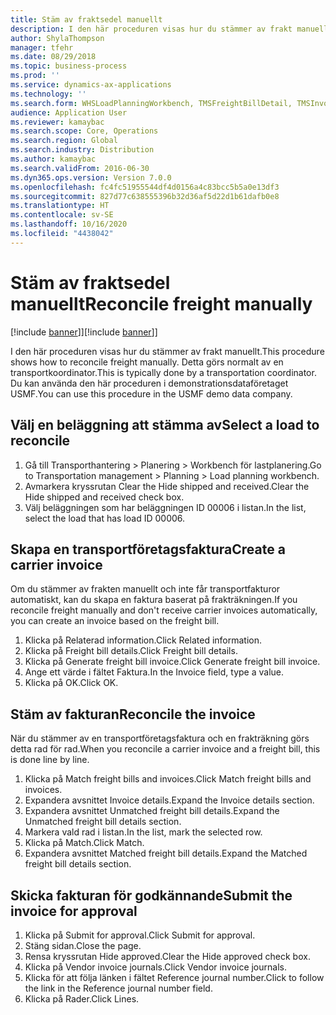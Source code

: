```yaml
---
title: Stäm av fraktsedel manuellt
description: I den här proceduren visas hur du stämmer av frakt manuellt.
author: ShylaThompson
manager: tfehr
ms.date: 08/29/2018
ms.topic: business-process
ms.prod: ''
ms.service: dynamics-ax-applications
ms.technology: ''
ms.search.form: WHSLoadPlanningWorkbench, TMSFreightBillDetail, TMSInvoiceTable, TMSFreightBillInvoiceReconcile, TMSInvoiceJournal, LedgerJournalTable, LedgerJournalTransDaily, TMSFBDetailReconcile
audience: Application User
ms.reviewer: kamaybac
ms.search.scope: Core, Operations
ms.search.region: Global
ms.search.industry: Distribution
ms.author: kamaybac
ms.search.validFrom: 2016-06-30
ms.dyn365.ops.version: Version 7.0.0
ms.openlocfilehash: fc4fc51955544df4d0156a4c83bcc5b5a0e13df3
ms.sourcegitcommit: 827d77c638555396b32d36af5d22d1b61dafb0e8
ms.translationtype: HT
ms.contentlocale: sv-SE
ms.lasthandoff: 10/16/2020
ms.locfileid: "4438042"
---
```

# <a name="reconcile-freight-manually"></a><span data-ttu-id="20db3-103">Stäm av fraktsedel manuellt</span><span class="sxs-lookup"><span data-stu-id="20db3-103">Reconcile freight manually</span></span>

<span data-ttu-id="20db3-104">[!include [banner](../../includes/banner.md)]]</span><span class="sxs-lookup"><span data-stu-id="20db3-104">[!include [banner](../../includes/banner.md)]]</span></span>

<span data-ttu-id="20db3-105">I den här proceduren visas hur du stämmer av frakt manuellt.</span><span class="sxs-lookup"><span data-stu-id="20db3-105">This procedure shows how to reconcile freight manually.</span></span> <span data-ttu-id="20db3-106">Detta görs normalt av en transportkoordinator.</span><span class="sxs-lookup"><span data-stu-id="20db3-106">This is typically done by a transportation coordinator.</span></span> <span data-ttu-id="20db3-107">Du kan använda den här proceduren i demonstrationsdataföretaget USMF.</span><span class="sxs-lookup"><span data-stu-id="20db3-107">You can use this procedure in the USMF demo data company.</span></span>


## <a name="select-a-load-to-reconcile"></a><span data-ttu-id="20db3-108">Välj en beläggning att stämma av</span><span class="sxs-lookup"><span data-stu-id="20db3-108">Select a load to reconcile</span></span>
1. <span data-ttu-id="20db3-109">Gå till Transporthantering > Planering > Workbench för lastplanering.</span><span class="sxs-lookup"><span data-stu-id="20db3-109">Go to Transportation management > Planning > Load planning workbench.</span></span>
2. <span data-ttu-id="20db3-110">Avmarkera kryssrutan Clear the Hide shipped and received.</span><span class="sxs-lookup"><span data-stu-id="20db3-110">Clear the Hide shipped and received check box.</span></span> 
3. <span data-ttu-id="20db3-111">Välj beläggningen som har beläggningen ID 00006 i listan.</span><span class="sxs-lookup"><span data-stu-id="20db3-111">In the list, select the load that has load ID 00006.</span></span>

## <a name="create-a-carrier-invoice"></a><span data-ttu-id="20db3-112">Skapa en transportföretagsfaktura</span><span class="sxs-lookup"><span data-stu-id="20db3-112">Create a carrier invoice</span></span>
<span data-ttu-id="20db3-113">Om du stämmer av frakten manuellt och inte får transportfakturor automatiskt, kan du skapa en faktura baserat på frakträkningen.</span><span class="sxs-lookup"><span data-stu-id="20db3-113">If you reconcile freight manually and don't receive carrier invoices automatically, you can create an invoice based on the freight bill.</span></span>  
1. <span data-ttu-id="20db3-114">Klicka på Relaterad information.</span><span class="sxs-lookup"><span data-stu-id="20db3-114">Click Related information.</span></span>
2. <span data-ttu-id="20db3-115">Klicka på Freight bill details.</span><span class="sxs-lookup"><span data-stu-id="20db3-115">Click Freight bill details.</span></span>
3. <span data-ttu-id="20db3-116">Klicka på Generate freight bill invoice.</span><span class="sxs-lookup"><span data-stu-id="20db3-116">Click Generate freight bill invoice.</span></span>
4. <span data-ttu-id="20db3-117">Ange ett värde i fältet Faktura.</span><span class="sxs-lookup"><span data-stu-id="20db3-117">In the Invoice field, type a value.</span></span>
5. <span data-ttu-id="20db3-118">Klicka på OK.</span><span class="sxs-lookup"><span data-stu-id="20db3-118">Click OK.</span></span>

## <a name="reconcile-the-invoice"></a><span data-ttu-id="20db3-119">Stäm av fakturan</span><span class="sxs-lookup"><span data-stu-id="20db3-119">Reconcile the invoice</span></span>
<span data-ttu-id="20db3-120">När du stämmer av en transportföretagsfaktura och en frakträkning görs detta rad för rad.</span><span class="sxs-lookup"><span data-stu-id="20db3-120">When you reconcile a carrier invoice and a freight bill, this is done line by line.</span></span>  
1. <span data-ttu-id="20db3-121">Klicka på Match freight bills and invoices.</span><span class="sxs-lookup"><span data-stu-id="20db3-121">Click Match freight bills and invoices.</span></span>
2. <span data-ttu-id="20db3-122">Expandera avsnittet Invoice details.</span><span class="sxs-lookup"><span data-stu-id="20db3-122">Expand the Invoice details section.</span></span>
3. <span data-ttu-id="20db3-123">Expandera avsnittet Unmatched freight bill details.</span><span class="sxs-lookup"><span data-stu-id="20db3-123">Expand the Unmatched freight bill details section.</span></span>
4. <span data-ttu-id="20db3-124">Markera vald rad i listan.</span><span class="sxs-lookup"><span data-stu-id="20db3-124">In the list, mark the selected row.</span></span>
5. <span data-ttu-id="20db3-125">Klicka på Match.</span><span class="sxs-lookup"><span data-stu-id="20db3-125">Click Match.</span></span>
6. <span data-ttu-id="20db3-126">Expandera avsnittet Matched freight bill details.</span><span class="sxs-lookup"><span data-stu-id="20db3-126">Expand the Matched freight bill details section.</span></span>

## <a name="submit-the-invoice-for-approval"></a><span data-ttu-id="20db3-127">Skicka fakturan för godkännande</span><span class="sxs-lookup"><span data-stu-id="20db3-127">Submit the invoice for approval</span></span>
1. <span data-ttu-id="20db3-128">Klicka på Submit for approval.</span><span class="sxs-lookup"><span data-stu-id="20db3-128">Click Submit for approval.</span></span>
2. <span data-ttu-id="20db3-129">Stäng sidan.</span><span class="sxs-lookup"><span data-stu-id="20db3-129">Close the page.</span></span>
3. <span data-ttu-id="20db3-130">Rensa kryssrutan Hide approved.</span><span class="sxs-lookup"><span data-stu-id="20db3-130">Clear the Hide approved check box.</span></span> 
4. <span data-ttu-id="20db3-131">Klicka på Vendor invoice journals.</span><span class="sxs-lookup"><span data-stu-id="20db3-131">Click Vendor invoice journals.</span></span>
5. <span data-ttu-id="20db3-132">Klicka för att följa länken i fältet Reference journal number.</span><span class="sxs-lookup"><span data-stu-id="20db3-132">Click to follow the link in the Reference journal number field.</span></span>
6. <span data-ttu-id="20db3-133">Klicka på Rader.</span><span class="sxs-lookup"><span data-stu-id="20db3-133">Click Lines.</span></span>

